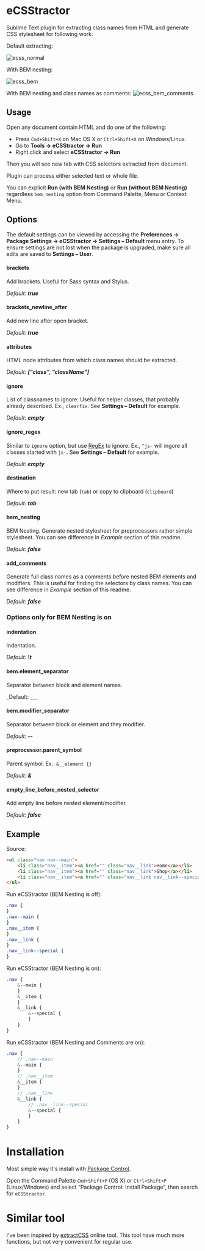 # eCSStractor

Sublime Text plugin for extracting class names from HTML and generate CSS stylesheet for following work.

Default extracting:

![ecss_normal](https://cloud.githubusercontent.com/assets/654597/5896783/5ac44e42-a54c-11e4-8981-75456ac98f0b.gif)

With BEM nesting:

![ecss_bem](https://cloud.githubusercontent.com/assets/654597/5896785/60708c5c-a54c-11e4-963f-9e00ede168c3.gif)

With BEM nesting and class names as comments:
![ecss_bem_comments](blob:https://imgur.com/1e894495-a010-4a74-8d56-2cb79b1d1bf4)

## Usage

Open any document contain HTML and do one of the following:

* Press `Cmd+Shift+X` on Mac OS X or `Ctrl+Shift+X` on Windows/Linux.
* Go to **Tools → eCSStractor → Run**
* Right click and select **eCSStractor → Run**

Then you will see new tab with CSS selectors extracted from document.

Plugin can process either selected text or whole file.

You can explicit **Run (with BEM Nesting)** or **Run (without BEM Nesting)** regardless `bem_nesting` option from Command Palette, Menu or Context Menu.

## Options

The default settings can be viewed by accessing the **Preferences → Package Settings → eCSStractor → Settings – Default** menu entry. To ensure settings are not lost when the package is upgraded, make sure all edits are saved to **Settings – User**.

#### brackets

Add brackets. Useful for Sass syntax and Stylus.

_Default: **true**_

#### brackets_newline_after

Add new line after open bracket.

_Default: **true**_

#### attributes

HTML node attributes from which class names should be extracted.

_Default: **["class", "className"]**_

#### ignore

List of classnames to ignore. Useful for helper classes, that probably already described. Ex., `clearfix`. See **Settings – Default** for example.

_Default: **empty**_

#### ignore_regex

Similar to `ignore` option, but use [RegEx](https://docs.python.org/3.4/library/re.html#regular-expression-syntax) to ignore. Ex., `^js-` will ingore all classes started with `js-`. See **Settings – Default** for example.

_Default: **empty**_

#### destination

Where to put result: new tab (`tab`) or copy to clipboard (`clipboard`)

_Default: **tab**_

#### bem_nesting

BEM Nesting. Generate nested stylesheet for preprocessors rather simple stylesheet. You can see difference in _Example_ section of this readme.

_Default: **false**_

#### add_comments

Generate full class names as a comments before nested BEM elements and modifiers. This is useful for finding the selectors by class names. You can see difference in _Example_ section of this readme.

_Default: **false**_

### Options only for BEM Nesting is on

#### indentation

Indentation.

_Default: **\t**_

#### bem.element_separator

Separator between block and element names.

_Default: ___

#### bem.modifier_separator

Separator between block or element and they modifier.

_Default: **--**_

#### preprocessor.parent_symbol

Parent symbol. Ex.: `&__element {}`

_Default: **&**_

#### empty_line_before_nested_selector

Add empty line before nested element/modifier.

_Default: **false**_

## Example

Source:

```html
<ul class="nav nav--main">
    <li class="nav__item"><a href="" class="nav__link">Home</a></li>
    <li class="nav__item"><a href="" class="nav__link">Shop</a></li>
    <li class="nav__item"><a href="" class="nav__link nav__link--special">About</a></li>
</ul>
```

Run eCSStractor (BEM Nesting is off):

```css
.nav {
}
.nav--main {
}
.nav__item {
}
.nav__link {
}
.nav__link--special {
}
```

Run eCSStractor (BEM Nesting is on):

```scss
.nav {
    &--main {
    }
    &__item {
    }
    &__link {
        &--special {
        }
    }
}
```

Run eCSStractor (BEM Nesting and Comments are on):

```scss
.nav {
    // .nav--main
    &--main {
    }
    // .nav__item
    &__item {
    }
    // .nav__link
    &__link {
        // .nav__link--special
        &--special {
        }
    }
}
```

# Installation

Most simple way it's install with [Package Control](https://packagecontrol.io/).

Open the Command Palette `Cmd+Shift+P` (OS X) or `Ctrl+Shift+P` (Linux/Windows) and select “Package Control: Install Package”, then search for `eCSStractor`.

# Similar tool

I've been inspired by [extractCSS](http://extractcss.com/) online tool. This tool have much more functions, but not very convenient for regular use.
